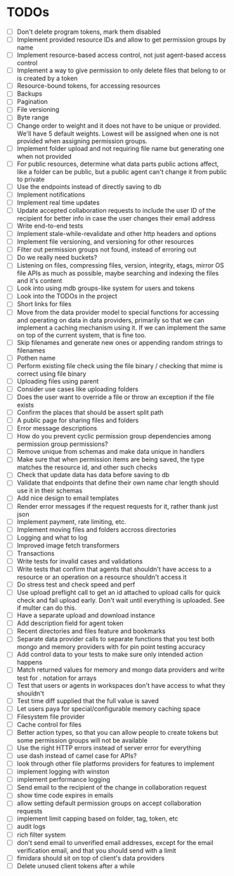 # TODOs

- [ ] Don't delete program tokens, mark them disabled
- [ ] Implement provided resource IDs and allow to get permission groups by name
- [ ] Implement resource-based access control, not just agent-based access control
- [ ] Implement a way to give permission to only delete files that belong to or is created by a token
- [ ] Resource-bound tokens, for accessing resources
- [ ] Backups
- [ ] Pagination
- [ ] File versioning
- [ ] Byte range
- [ ] Change order to weight and it does not have to be unique or provided. We'll have 5 default weights. Lowest will be assigned when one is not provided when assigning permission groups.
- [ ] Implement folder upload and not requiring file name but generating one when not provided
- [ ] For public resources, determine what data parts public actions affect, like a folder can be public, but a public agent can't change it from public to private
- [ ] Use the endpoints instead of directly saving to db
- [ ] Implement notifications
- [ ] Implement real time updates
- [ ] Update accepted collaboration requests to include the user ID of the recipient for better info in case the user changes their email address
- [ ] Write end-to-end tests
- [ ] Implement stale-while-revalidate and other http headers and options
- [ ] Implement file versioning, and versioning for other resources
- [ ] Filter out permission groups not found, instead of erroring out
- [ ] Do we really need buckets?
- [ ] Listening on files, compressing files, version, integrity, etags,
      mirror OS file APIs as much as possible, maybe searching and indexing the files and it's content
- [ ] Look into using mdb groups-like system for users and tokens
- [ ] Look into the TODOs in the project
- [ ] Short links for files
- [ ] Move from the data provider model to special functions for accessing and operating on data in data providers, primarily so that we can implement a caching mechanism using it. If we can implement the same on top of the current system, that is fine too.
- [ ] Skip filenames and generate new ones or appending random strings to filenames
- [ ] Pothen name
- [ ] Perform existing file check using the file binary / checking that mime is correct using file binary
- [ ] Uploading files using parent
- [ ] Consider use cases like uploading folders
- [ ] Does the user want to override a file or throw an exception if the file exists
- [ ] Confirm the places that should be assert split path
- [ ] A public page for sharing files and folders
- [ ] Error message descriptions
- [ ] How do you prevent cyclic permission group dependencies among permission group permissions?
- [ ] Remove unique from schemas and make data unique in handlers
- [ ] Make sure that when permission items are being saved, the type matches the resource id,
      and other such checks
- [ ] Check that update data has data before saving to db
- [ ] Validate that endpoints that define their own name char length should use it in their schemas
- [ ] Add nice design to email templates
- [ ] Render error messages if the request requests for it, rather thank just json
- [ ] Implement payment, rate limiting, etc.
- [ ] Implement moving files and folders accross directories
- [ ] Logging and what to log
- [ ] Improved image fetch transformers
- [ ] Transactions
- [ ] Write tests for invalid cases and validations
- [ ] Write tests that confirm that agents that shouldn't have access to a resource or
      an operation on a resource shouldn't access it
- [ ] Do stress test and check speed and perf
- [ ] Use upload preflight call to get an id attached to upload calls for quick check and
      fail upload early. Don't wait until everything is uploaded. See if multer can do this.
- [ ] Have a separate upload and download instance
- [ ] Add description field for agent token
- [ ] Recent directories and files feature and bookmarks
- [ ] Separate data provider calls to separate functions that you test both mongo and memory
      providers with for pin point testing accuracy
- [ ] Add control data to your tests to make sure only intended action happens
- [ ] Match returned values for memory and mongo data providers and
      write test for . notation for arrays
- [ ] Test that users or agents in workspaces don't have access to
      what they shouldn't
- [ ] Test time diff supplied that the full value is saved
- [ ] Let users paya for special/configurable memory caching space
- [ ] Filesystem file provider
- [ ] Cache control for files
- [ ] Better action types, so that you can allow people to create tokens but some permission groups will not be available
- [ ] Use the right HTTP errors instead of server error for everything
- [ ] use dash instead of camel case for APIs?
- [ ] look through other file platforms providers for features to implement
- [ ] implement logging with winston
- [ ] implement performance logging
- [ ] Send email to the recipient of the change in collaboration request
- [ ] show time code expires in emails
- [ ] allow setting default permission groups on accept collaboration requests
- [ ] implement limit capping based on folder, tag, token, etc
- [ ] audit logs
- [ ] rich filter system
- [ ] don't send email to unverified email addresses, except for the email verification email, and that you should send with a limit
- [ ] fimidara should sit on top of client's data providers
- [ ] Delete unused client tokens after a while
